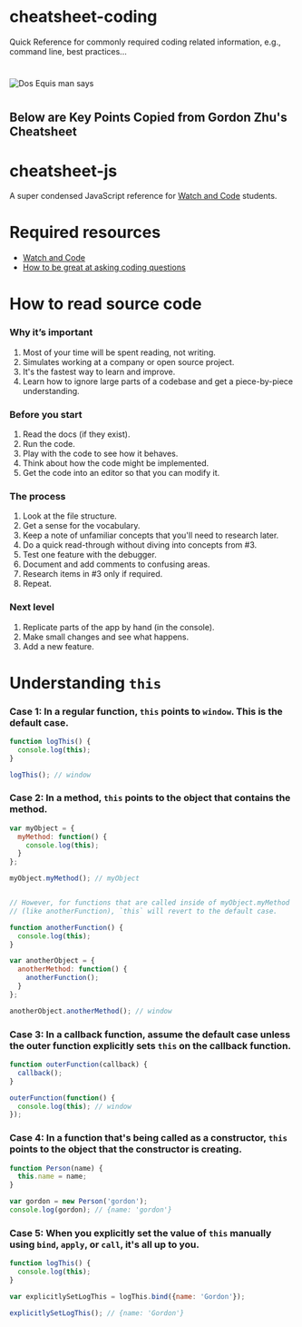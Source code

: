 # cheatsheet-coding
Quick Reference for commonly required coding related information, e.g., command line, best practices...
#
![Dos Equis man says](https://raw.github.com/jgall1130/cheatsheet-coding/blob/master/bsjq4.jpg)
# 
 

## Below are Key Points Copied from Gordon Zhu's Cheatsheet

# cheatsheet-js
A super condensed JavaScript reference for [Watch and Code](https://watchandcode.com/) students.

# Required resources

- [Watch and Code](http://watchandcode.com/p/premium)
- [How to be great at asking coding questions](https://medium.com/@gordon_zhu/how-to-be-great-at-asking-questions-e37be04d0603#.y2roq84t7)

# How to read source code

### Why it’s important

1. Most of your time will be spent reading, not writing.
2. Simulates working at a company or open source project.
3. It's the fastest way to learn and improve.
5. Learn how to ignore large parts of a codebase and get a piece-by-piece understanding.

### Before you start

1. Read the docs (if they exist).
2. Run the code.
3. Play with the code to see how it behaves.
4. Think about how the code might be implemented.
5. Get the code into an editor so that you can modify it.

### The process

1. Look at the file structure.
2. Get a sense for the vocabulary.
3. Keep a note of unfamiliar concepts that you'll need to research later.
4. Do a quick read-through without diving into concepts from #3.
5. Test one feature with the debugger.
6. Document and add comments to confusing areas.
7. Research items in #3 only if required.
8. Repeat.

### Next level

1. Replicate parts of the app by hand (in the console).
2. Make small changes and see what happens.
3. Add a new feature.

# Understanding `this`

### Case 1: In a regular function, `this` points to `window`. This is the default case.

```javascript
function logThis() {
  console.log(this);
}

logThis(); // window
```

### Case 2: In a method, `this` points to the object that contains the method. 

```javascript
var myObject = {
  myMethod: function() {
    console.log(this);
  }
};

myObject.myMethod(); // myObject


// However, for functions that are called inside of myObject.myMethod
// (like anotherFunction), `this` will revert to the default case.

function anotherFunction() {
  console.log(this);
}

var anotherObject = {
  anotherMethod: function() {
    anotherFunction();
  }
};

anotherObject.anotherMethod(); // window
```

### Case 3: In a callback function, assume the default case unless the outer function explicitly sets `this` on the callback function.

```javascript
function outerFunction(callback) {
  callback();
}

outerFunction(function() {
  console.log(this); // window
});
```

### Case 4: In a function that's being called as a constructor, `this` points to the object that the constructor is creating.

```javascript
function Person(name) {
  this.name = name;
}

var gordon = new Person('gordon');
console.log(gordon); // {name: 'gordon'}
```

### Case 5: When you explicitly set the value of `this` manually using `bind`, `apply`, or `call`, it's all up to you.

```javascript
function logThis() {
  console.log(this);
}

var explicitlySetLogThis = logThis.bind({name: 'Gordon'});

explicitlySetLogThis(); // {name: 'Gordon'}
```

